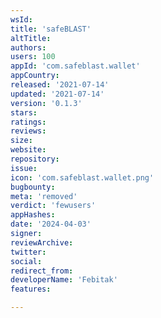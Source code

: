 ```yaml
---
wsId: 
title: 'safeBLAST'
altTitle: 
authors: 
users: 100
appId: 'com.safeblast.wallet'
appCountry: 
released: '2021-07-14'
updated: '2021-07-14'
version: '0.1.3'
stars: 
ratings: 
reviews: 
size: 
website: 
repository: 
issue: 
icon: 'com.safeblast.wallet.png'
bugbounty: 
meta: 'removed'
verdict: 'fewusers'
appHashes: 
date: '2024-04-03'
signer: 
reviewArchive: 
twitter: 
social: 
redirect_from: 
developerName: 'Febitak'
features: 

---
```



